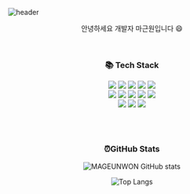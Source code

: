 ![header](https://capsule-render.vercel.app/api?type=waving&color=gradient&height=300&section=header&text=MAGEUNWON&fontAlignY=40&fontSize=100&desc=&descAlignY=65&animation=twinkling)

<div align = "center">
    <p>안녕하세요 개발자 마근원입니다 😄</p>

<br />

<h3 align = "center"> 📚 Tech Stack</h3>

<p align = "center">
   <img src="https://img.shields.io/badge/JavaScript-F7DF1E?style=flat&logo=JavaScript&logoColor=black"/>
   <img src="https://img.shields.io/badge/CSS-1572B6?style=flat&logo=CSS3&logoColor=white"/>
   <img src="https://img.shields.io/badge/React-61DAFB?style=flat&logo=React&logoColor=white"/>
   <img src="https://img.shields.io/badge/Node.js-339933?style=flat&logo=node-dot-js&logoColor=white"/>
   <img src="https://img.shields.io/badge/Python-3766AB?style=flat&logo=Python&logoColor=white"/>
  <br />
   <img src="https://img.shields.io/badge/MySQL-4479A1?style=flat&logo=MySQL&logoColor=white"/>
   <img src="https://img.shields.io/badge/Git-F05032?style=flat&logo=Git&logoColor=white"/>
   <img src="https://img.shields.io/badge/Git-F05032?style=flat&logo=Git&logoColor=white"/>
   <img src="https://img.shields.io/badge/HTML5-E34F26?style=flat&logo=HTML5&logoColor=white"/>
   <img src="https://img.shields.io/badge/TypeScript-3178C6?style=flat-square&logo=TypeScript&logoColor=white"/>
   <br />
   <img src="https://img.shields.io/badge/Sass-CC6699?style=flat-square&logo=Sass&logoColor=white"/>
   <img src="https://img.shields.io/badge/Figma-F24E1E?style=flat-square&logo=Figma&logoColor=white"/>
   <img src="https://img.shields.io/badge/Flask-000000?style=flat-square&logo=Flask&logoColor=white"/>
</p>

<br />
<br />

<h3 align = "center">
⏰GitHub Stats
</h3>

![MAGEUNWON GitHub stats](https://github-readme-stats.vercel.app/api?username=MAGEUNWON&show_icons=true&theme=solarized-light)

![Top Langs](https://github-readme-stats.vercel.app/api/top-langs/?username=MAGEUNWON&layout=compact&theme=solarized-light)

